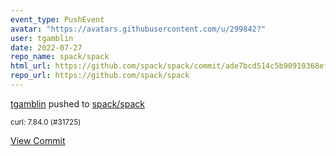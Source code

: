 ```yaml
---
event_type: PushEvent
avatar: "https://avatars.githubusercontent.com/u/299842?"
user: tgamblin
date: 2022-07-27
repo_name: spack/spack
html_url: https://github.com/spack/spack/commit/ade7bcd514c5b90910368ef6ac0df6ee4a9951b0
repo_url: https://github.com/spack/spack
---
```


<a href='https://github.com/tgamblin' target='_blank'>tgamblin</a> pushed to <a href='https://github.com/spack/spack' target='_blank'>spack/spack</a>

<small>curl: 7.84.0 (#31725)</small>

<a href='https://github.com/spack/spack/commit/ade7bcd514c5b90910368ef6ac0df6ee4a9951b0' target='_blank'>View Commit</a>